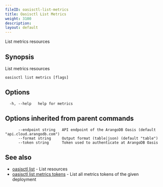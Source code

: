 ```yaml
---
fileID: oasisctl-list-metrics
title: Oasisctl List Metrics
weight: 3100
description: 
layout: default
---
```

List metrics resources

## Synopsis

List metrics resources

```
oasisctl list metrics [flags]
```

## Options

```
  -h, --help   help for metrics
```

## Options inherited from parent commands

```
      --endpoint string   API endpoint of the ArangoDB Oasis (default "api.cloud.arangodb.com")
      --format string     Output format (table|json) (default "table")
      --token string      Token used to authenticate at ArangoDB Oasis
```

## See also

* [oasisctl list]()	 - List resources
* [oasisctl list metrics tokens](oasisctl-list-metrics-tokens)	 - List all metrics tokens of the given deployment

